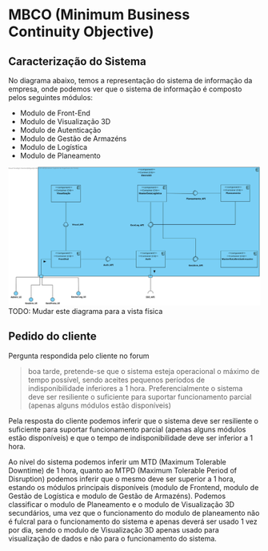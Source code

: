# MBCO (Minimum Business Continuity Objective)

## Caracterização do Sistema

No diagrama abaixo, temos a representação do sistema de informação da empresa, onde podemos ver que o sistema de informação é composto pelos seguintes módulos:
* Modulo de Front-End
* Modulo de Visualização 3D
* Modulo de Autenticação
* Modulo de Gestão de Armazéns
* Modulo de Logística
* Modulo de Planeamento
  
![Diagrama do Sistema](Artifacts/VL_N2_alt1.svg)
TODO: Mudar este diagrama para a vista física

## Pedido do cliente
Pergunta respondida pelo cliente no forum 

> boa tarde,
> pretende-se que o sistema esteja operacional o máximo de tempo possível, sendo aceites pequenos períodos de indisponibilidade inferiores a 1 hora.
> Preferencialmente o sistema deve ser resiliente o suficiente para suportar funcionamento parcial (apenas alguns módulos estão disponíveis)
> 

Pela resposta do cliente podemos inferir que o sistema deve ser resiliente o suficiente para suportar funcionamento parcial (apenas alguns módulos estão disponíveis) e que o tempo de indisponibilidade deve ser inferior a 1 hora.

Ao nível do sistema podemos inferir um MTD (Maximum Tolerable Downtime) de 1 hora, quanto ao MTPD (Maximum Tolerable Period of Disruption) podemos inferir que o mesmo deve ser superior a 1 hora, estando os módulos principais disponíveis (modulo de Frontend, modulo de Gestão de Logística e modulo de Gestão de Armazéns).
Podemos classificar o modulo de Planeamento e o modulo de Visualização 3D secundários, uma vez que o funcionamento do modulo de planeamento não é fulcral para o funcionamento do sistema e apenas deverá ser usado 1 vez por dia, sendo o modulo de Visualização 3D apenas usado para visualização de dados e não para o funcionamento do sistema.

